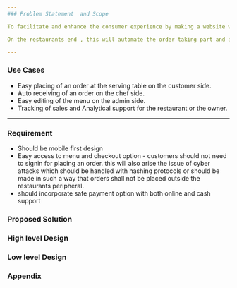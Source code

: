```yaml
--- 
### Problem Statement  and Scope

To facilitate and enhance the consumer experience by making a website which is accessed by scanning a QR code present at a serving table for accessing menu and placing the order. 

On the restaurants end , this will automate the order taking part and also streamline the sales data on their dashboard for the end of the day review.

---
```

### Use Cases

- Easy placing of an order at the serving table on the customer side.
- Auto receiving of an order on the chef side.
- Easy editing of the menu on the admin side. 
- Tracking of sales and Analytical support for the restaurant or the owner. 

---
### Requirement

- Should be mobile first design 
- Easy access to menu and checkout option - customers should not need to signin for placing an order. this will also arise the issue of cyber attacks which should be handled with hashing protocols or should be made in such a way that orders shall not be placed outside the restaurants peripheral.
- should incorporate safe payment option with both online and cash support



### Proposed Solution 

### High level Design

### Low level Design

### Appendix

